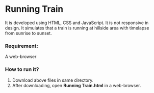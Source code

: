 # Running Train

It is developed using HTML, CSS and JavaScript. It is not responsive in design. It simulates that a train is running at hillside area with timelapse from sunrise to sunset.

### Requirement:
A web-browser

### How to run it?
1. Download above files in same directory.
2. After downloading, open **Running Train.html** in a web-browser.
